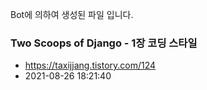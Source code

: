 Bot에 의하여 생성된 파일 입니다. 
### Two Scoops of Django - 1장 코딩 스타일 
- https://taxijjang.tistory.com/124 
- 2021-08-26 18:21:40 
